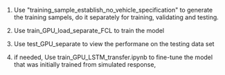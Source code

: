1. Use "training_sample_establish_no_vehicle_specification" to generate the training sampels, do it separately for training, validating and testing.
2. Use train_GPU_load_separate_FCL to train the model

3. Use test_GPU_separate to view the performane on the testing data set

4. if needed, Use train_GPU_LSTM_transfer.ipynb to fine-tune the model that was initially trained from simulated response,  

